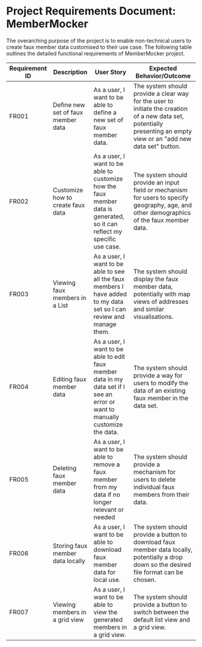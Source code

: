 # **Project Requirements Document: MemberMocker**

The overarching purpose of the project is to enable non-technical users to create faux member data customised to their use case. The following table outlines the detailed functional requirements of MemberMocker project. 

| Requirement ID | Description                        | User Story                                                                                                                     | Expected Behavior/Outcome                                                                                                                                            |
|-----------------|------------------------------------|--------------------------------------------------------------------------------------------------------------------------------|----------------------------------------------------------------------------------------------------------------------------------------------------------------------|
| FR001          | Define new set of faux member data | As a user, I want to be able to define a new set of faux member data.                                                          | The system should provide a clear way for the user to initiate the creation of a new data set, potentially presenting an empty view or an "add new data set" button. |
| FR002          | Customize how to create faux data  | As a user, I want to be able to customize how the faux member data is generated, so it can reflect my specific use case.       | The system should provide an input field or mechanism for users to specify geography, age, and other demographics of the faux member data.                           |
| FR003          | Viewing faux members in a List     | As a user, I want to be able to see all the faux members I have added to my data set so I can review and manage them.          | The system should display the faux member data, potentially with map views of addresses and similar visualisations.                                                  |
| FR004          | Editing faux member data           | As a user, I want to be able to edit faux member data in my data set if I see an error or want to manually customize the data. | The system should provide a way for users to modify the data of an existing faux member in the data set.                                                             |
| FR005          | Deleting faux member data          | As a user, I want to be able to remove a faux member from my data if no longer relevant or needed                              | The system should provide a mechanism for users to delete individual faux members from their data.                                                                   |
| FR006          | Storing faux member data locally   | As a user, I want to be able to download faux member data for local use.                                                       | The system should provide a button to download faux member data locally, potentially a drop down so the desired file format can be chosen.                           |
| FR007          | Viewing members in a grid view   | As a user, I want to be able to view the generated members in a grid view.                                                       | The system should provide a button to switch between the default list view and a grid view.                           |
